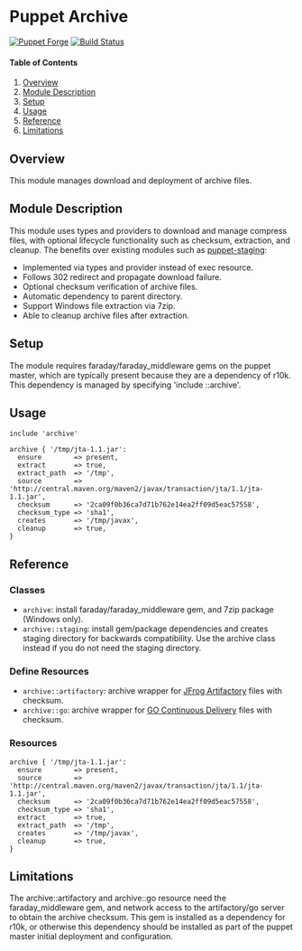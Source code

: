# Puppet Archive

[![Puppet Forge](http://img.shields.io/puppetforge/v/nanliu/archive.svg)](https://forge.puppetlabs.com/nanliu/archive)
[![Build Status](https://travis-ci.org/nanliu/puppet-archive.png)](https://travis-ci.org/nanliu/puppet-archive)

#### Table of Contents

1. [Overview](#overview)
2. [Module Description](#module-description)
3. [Setup](#setup)
4. [Usage](#usage)
5. [Reference](#reference)
5. [Limitations](#limitations)

## Overview

This module manages download and deployment of archive files.

## Module Description

This module uses types and providers to download and manage compress files, with optional lifecycle functionality such as checksum, extraction, and cleanup. The benefits over existing modules such as [puppet-staging](https://github.com/nanliu/puppet-staging):

* Implemented via types and provider instead of exec resource.
* Follows 302 redirect and propagate download failure.
* Optional checksum verification of archive files.
* Automatic dependency to parent directory.
* Support Windows file extraction via 7zip.
* Able to cleanup archive files after extraction.

## Setup

The module requires faraday/faraday_middleware gems on the puppet master, which are typically present because they are a dependency of r10k. This dependency is managed by specifying 'include ::archive'.

## Usage

```puppet
include 'archive'

archive { '/tmp/jta-1.1.jar':
  ensure        => present,
  extract       => true,
  extract_path  => '/tmp',
  source        => 'http://central.maven.org/maven2/javax/transaction/jta/1.1/jta-1.1.jar',
  checksum      => '2ca09f0b36ca7d71b762e14ea2ff09d5eac57558',
  checksum_type => 'sha1',
  creates       => '/tmp/javax',
  cleanup       => true,
}
```

## Reference

### Classes

* `archive`: install faraday/faraday_middleware gem, and 7zip package (Windows only).
* `archive::staging`: install gem/package dependencies and creates staging directory for backwards compatibility. Use the archive class instead if you do not need the staging directory.

### Define Resources

* `archive::artifactory`: archive wrapper for [JFrog Artifactory](http://www.jfrog.com/open-source/#os-arti) files with checksum.
* `archive::go`: archive wrapper for [GO Continuous Delivery](http://www.go.cd/) files with checksum.

### Resources

```puppet
archive { '/tmp/jta-1.1.jar':
  ensure        => present,
  source        => 'http://central.maven.org/maven2/javax/transaction/jta/1.1/jta-1.1.jar',
  checksum      => '2ca09f0b36ca7d71b762e14ea2ff09d5eac57558',
  checksum_type => 'sha1',
  extract       => true,
  extract_path  => '/tmp',
  creates       => '/tmp/javax',
  cleanup       => true,
}
```

## Limitations

The archive::artifactory and archive::go resource need the faraday_middleware gem, and network access to the artifactory/go server to obtain the archive checksum. This gem is installed as a dependency for r10k, or otherwise this dependency should be installed as part of the puppet master initial deployment and configuration.

